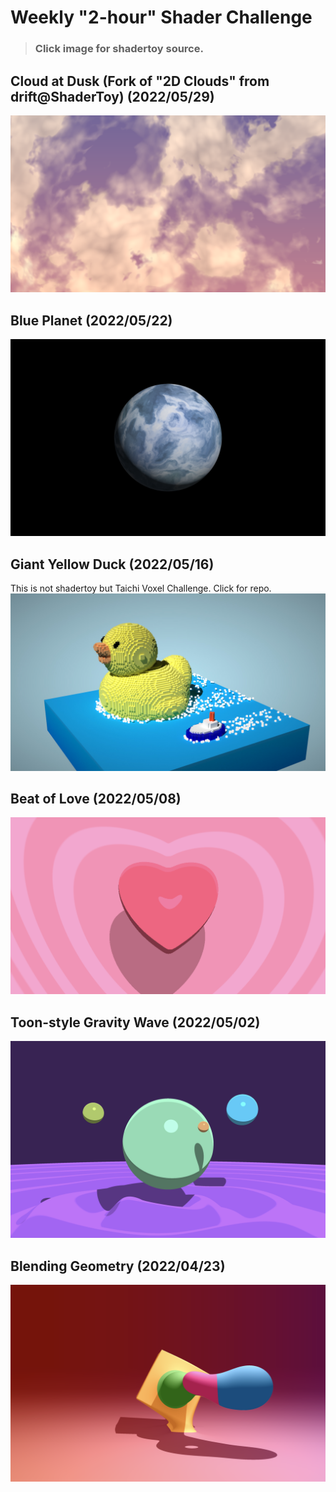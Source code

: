 # Weekly "2-hour" Shader Challenge

> ###  Click image for shadertoy source. 

## Cloud at Dusk (Fork of "2D Clouds" from drift@ShaderToy) (2022/05/29)

[![](./Cloud-At-Dusk-Fork-of-2D-Clouds/img.png)](https://www.shadertoy.com/view/ssccRf)

## Blue Planet (2022/05/22)

[![](./Blue_Planet/img.png)](https://www.shadertoy.com/view/fdtcz7)

## Giant Yellow Duck (2022/05/16)
This is not shadertoy but Taichi Voxel Challenge. Click for repo. 
[![](https://github.com/Ricahrd-Li/Taichi-voxel-challenge/blob/main/demo.jpg)](https://github.com/Ricahrd-Li/Taichi-voxel-challenge)

## Beat of Love (2022/05/08)

[![](./Beat_of_Love/img.png)](https://www.shadertoy.com/view/NlBfWz)

## Toon-style Gravity Wave (2022/05/02)


[![](./Toon-style_Gravity_Wave/img.png)](https://www.shadertoy.com/view/7lffDj)


## Blending Geometry (2022/04/23)

[![](./Blending_Geometry/img.png)](https://www.shadertoy.com/view/7lffDr)

